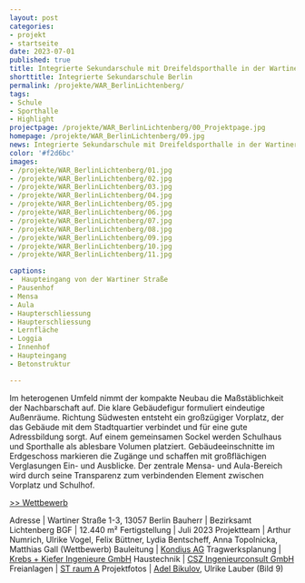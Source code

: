 ```yaml
---
layout: post
categories:
- projekt
- startseite
date: 2023-07-01
published: true
title: Integrierte Sekundarschule mit Dreifeldsporthalle in der Wartiner Straße in Berlin Lichtenberg
shorttitle: Integrierte Sekundarschule Berlin
permalink: /projekte/WAR_BerlinLichtenberg/
tags: 
- Schule
- Sporthalle
- Highlight
projectpage: /projekte/WAR_BerlinLichtenberg/00_Projektpage.jpg
homepage: /projekte/WAR_BerlinLichtenberg/09.jpg
news: Integrierte Sekundarschule mit Dreifeldsporthalle in der Wartiner Straße in Berlin Lichtenberg
color: '#f2d6bc'
images:
- /projekte/WAR_BerlinLichtenberg/01.jpg
- /projekte/WAR_BerlinLichtenberg/02.jpg
- /projekte/WAR_BerlinLichtenberg/03.jpg
- /projekte/WAR_BerlinLichtenberg/04.jpg
- /projekte/WAR_BerlinLichtenberg/05.jpg
- /projekte/WAR_BerlinLichtenberg/06.jpg
- /projekte/WAR_BerlinLichtenberg/07.jpg
- /projekte/WAR_BerlinLichtenberg/08.jpg
- /projekte/WAR_BerlinLichtenberg/09.jpg
- /projekte/WAR_BerlinLichtenberg/10.jpg
- /projekte/WAR_BerlinLichtenberg/11.jpg

captions:
-  Haupteingang von der Wartiner Straße 
- Pausenhof
- Mensa 
- Aula 
- Haupterschliessung 
- Haupterschliessung
- Lernfläche 
- Loggia  
- Innenhof 
- Haupteingang 
- Betonstruktur

---
```


Im heterogenen Umfeld nimmt der kompakte Neubau die Maßstäblichkeit der Nachbarschaft auf. Die klare Gebäudefigur formuliert eindeutige Außenräume. Richtung Südwesten entsteht ein großzügiger Vorplatz, der das Gebäude mit dem Stadtquartier verbindet und für eine gute Adressbildung sorgt. Auf einem gemeinsamen Sockel werden Schulhaus und Sporthalle als ablesbare Volumen platziert. Gebäudeeinschnitte im Erdgeschoss markieren die Zugänge und schaffen mit großflächigen Verglasungen Ein- und Ausblicke. Der zentrale Mensa- und Aula-Bereich wird durch seine Transparenz zum verbindenden Element zwischen Vorplatz und Schulhof. 

[\>> Wettbewerb](../projekte/WBW_SSW_BerlinLichtenberg/)


Adresse					|		Wartiner Straße 1-3, 13057 Berlin
Bauherr					|		Bezirksamt Lichtenberg
BGF						|		12.440 m²
Fertigstellung			|		Juli 2023
Projektteam				|		Arthur Numrich, Ulrike Vogel, Felix Büttner, Lydia Bentscheff, Anna Topolnicka, Matthias Gall (Wettbewerb)
Bauleitung 				| 		[Kondius AG](https://kondius.com)
Tragwerksplanung		|		[Krebs + Kiefer Ingenieure GmbH](https://www.kuk.de)
Haustechnik				|		[CSZ Ingenieurconsult GmbH](https://www.csz.de/)
Freianlagen				|		[ST raum A](http://www.strauma.com)
Projektfotos			|		[Adel Bikulov](https://www.fzwanzig.com), Ulrike Lauber (Bild 9)


